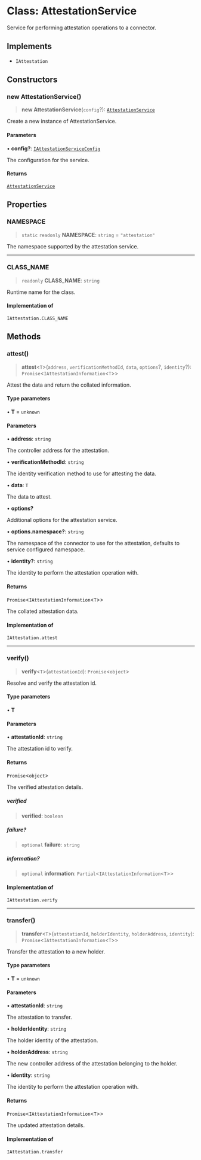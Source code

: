 # Class: AttestationService

Service for performing attestation operations to a connector.

## Implements

- `IAttestation`

## Constructors

### new AttestationService()

> **new AttestationService**(`config`?): [`AttestationService`](AttestationService.md)

Create a new instance of AttestationService.

#### Parameters

• **config?**: [`IAttestationServiceConfig`](../interfaces/IAttestationServiceConfig.md)

The configuration for the service.

#### Returns

[`AttestationService`](AttestationService.md)

## Properties

### NAMESPACE

> `static` `readonly` **NAMESPACE**: `string` = `"attestation"`

The namespace supported by the attestation service.

***

### CLASS\_NAME

> `readonly` **CLASS\_NAME**: `string`

Runtime name for the class.

#### Implementation of

`IAttestation.CLASS_NAME`

## Methods

### attest()

> **attest**\<`T`\>(`address`, `verificationMethodId`, `data`, `options`?, `identity`?): `Promise`\<`IAttestationInformation`\<`T`\>\>

Attest the data and return the collated information.

#### Type parameters

• **T** = `unknown`

#### Parameters

• **address**: `string`

The controller address for the attestation.

• **verificationMethodId**: `string`

The identity verification method to use for attesting the data.

• **data**: `T`

The data to attest.

• **options?**

Additional options for the attestation service.

• **options.namespace?**: `string`

The namespace of the connector to use for the attestation, defaults to service configured namespace.

• **identity?**: `string`

The identity to perform the attestation operation with.

#### Returns

`Promise`\<`IAttestationInformation`\<`T`\>\>

The collated attestation data.

#### Implementation of

`IAttestation.attest`

***

### verify()

> **verify**\<`T`\>(`attestationId`): `Promise`\<`object`\>

Resolve and verify the attestation id.

#### Type parameters

• **T**

#### Parameters

• **attestationId**: `string`

The attestation id to verify.

#### Returns

`Promise`\<`object`\>

The verified attestation details.

##### verified

> **verified**: `boolean`

##### failure?

> `optional` **failure**: `string`

##### information?

> `optional` **information**: `Partial`\<`IAttestationInformation`\<`T`\>\>

#### Implementation of

`IAttestation.verify`

***

### transfer()

> **transfer**\<`T`\>(`attestationId`, `holderIdentity`, `holderAddress`, `identity`): `Promise`\<`IAttestationInformation`\<`T`\>\>

Transfer the attestation to a new holder.

#### Type parameters

• **T** = `unknown`

#### Parameters

• **attestationId**: `string`

The attestation to transfer.

• **holderIdentity**: `string`

The holder identity of the attestation.

• **holderAddress**: `string`

The new controller address of the attestation belonging to the holder.

• **identity**: `string`

The identity to perform the attestation operation with.

#### Returns

`Promise`\<`IAttestationInformation`\<`T`\>\>

The updated attestation details.

#### Implementation of

`IAttestation.transfer`
